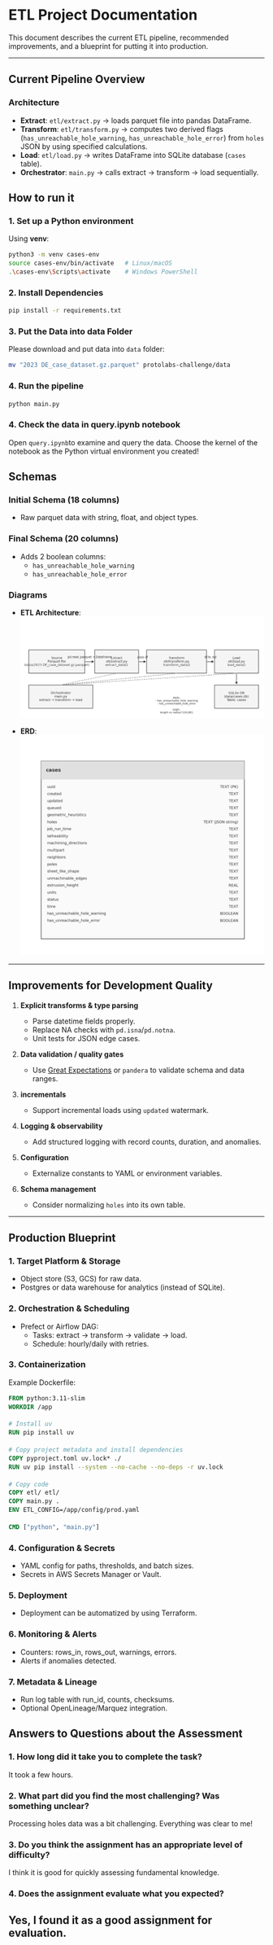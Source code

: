 # ETL Project Documentation

This document describes the current ETL pipeline, recommended improvements, and a blueprint for putting it into production.

---

## Current Pipeline Overview

### Architecture
- **Extract**: `etl/extract.py` → loads parquet file into pandas DataFrame.
- **Transform**: `etl/transform.py` → computes two derived flags (`has_unreachable_hole_warning`, `has_unreachable_hole_error`) from `holes` JSON by using specified calculations.
- **Load**: `etl/load.py` → writes DataFrame into SQLite database (`cases` table).
- **Orchestrator**: `main.py` → calls extract → transform → load sequentially.


## How to run it
### 1. Set up a Python environment
Using **venv**:
```bash
python3 -m venv cases-env
source cases-env/bin/activate   # Linux/macOS
.\cases-env\Scripts\activate    # Windows PowerShell
```

### 2. Install Dependencies
```bash
pip install -r requirements.txt
```

### 3. Put the Data into data Folder
Please download and put data into `data` folder:
```bash
mv "2023 DE_case_dataset.gz.parquet" protolabs-challenge/data
```

### 4. Run the pipeline
```bash
python main.py
```

### 4. Check the data in query.ipynb notebook
Open `query.ipynb`to examine and query the data. Choose the kernel of the notebook as the Python virtual environment you created!


## Schemas
### Initial Schema (18 columns)
- Raw parquet data with string, float, and object types.

### Final Schema (20 columns)
- Adds 2 boolean columns:
  - `has_unreachable_hole_warning`
  - `has_unreachable_hole_error`

### Diagrams
- **ETL Architecture**:
![](etl_architecture.png)

- **ERD**:  
![](erd_cases.png)

---

## Improvements for Development Quality

1. **Explicit transforms & type parsing**
   - Parse datetime fields properly.
   - Replace NA checks with `pd.isna`/`pd.notna`.
   - Unit tests for JSON edge cases.

2. **Data validation / quality gates**
   - Use [Great Expectations](https://greatexpectations.io/) or `pandera` to validate schema and data ranges.

3. **incrementals**
   - Support incremental loads using `updated` watermark.

4. **Logging & observability**
   - Add structured logging with record counts, duration, and anomalies.

5. **Configuration**
   - Externalize constants to YAML or environment variables.

6. **Schema management**
   - Consider normalizing `holes` into its own table.

---

## Production Blueprint

### 1. Target Platform & Storage
- Object store (S3, GCS) for raw data.
- Postgres or data warehouse for analytics (instead of SQLite).

### 2. Orchestration & Scheduling
- Prefect or Airflow DAG:
  - Tasks: extract → transform → validate → load.
  - Schedule: hourly/daily with retries.

### 3. Containerization
Example Dockerfile:

```dockerfile
FROM python:3.11-slim
WORKDIR /app

# Install uv
RUN pip install uv

# Copy project metadata and install dependencies
COPY pyproject.toml uv.lock* ./
RUN uv pip install --system --no-cache --no-deps -r uv.lock

# Copy code
COPY etl/ etl/
COPY main.py .
ENV ETL_CONFIG=/app/config/prod.yaml

CMD ["python", "main.py"]

```

### 4. Configuration & Secrets
- YAML config for paths, thresholds, and batch sizes.
- Secrets in AWS Secrets Manager or Vault.

### 5. Deployment
- Deployment can be automatized by using Terraform.

### 6. Monitoring & Alerts
- Counters: rows_in, rows_out, warnings, errors.
- Alerts if anomalies detected.

### 7. Metadata & Lineage
- Run log table with run_id, counts, checksums.
- Optional OpenLineage/Marquez integration.


## Answers to Questions about the Assessment
### 1. How long did it take you to complete the task?
It took a few hours.

### 2. What part did you find the most challenging? Was something unclear?
Processing holes data was a bit challenging. Everything was clear to me!

### 3. Do you think the assignment has an appropriate level of difficulty?
I think it is good for quickly assessing fundamental knowledge.

### 4. Does the assignment evaluate what you expected?
Yes, I found it as a good assignment for evaluation.
---
